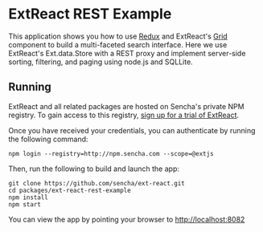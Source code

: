 # ExtReact REST Example

This application shows you how to use [Redux](http://redux.js.org/) and ExtReact's [Grid](http://docs.sencha.com/extreact/6.5.0/modern/Ext.grid.Grid.html) component to build a multi-faceted search interface. Here we use ExtReact's Ext.data.Store with a REST proxy and implement server-side sorting, filtering, and paging using 
node.js and SQLLite.

## Running

ExtReact and all related packages are hosted on Sencha's private NPM registry. To gain access to this registry, [sign up for a trial of ExtReact](https://www.sencha.com/products/extreact/evaluate).

Once you have received your credentials, you can authenticate by running the following command:

```
npm login --registry=http://npm.sencha.com --scope=@extjs
```

Then, run the following to build and launch the app:

```
git clone https://github.com/sencha/ext-react.git
cd packages/ext-react-rest-example
npm install
npm start
```

You can view the app by pointing your browser to [http://localhost:8082](http://localhost:8082)
